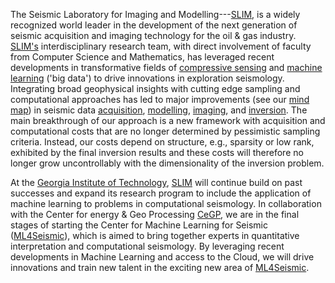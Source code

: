 [SLIM]: https://slim.gatech.edu

[compressive sensing]: https://slim.gatech.edu/research/compressive-sensing
[machine learning]: https://slim.gatech.edu/research/optimization
[mind map]: https://slim.gatech.edu/MindMap/cmap_SLIM_html/SLIM.html
[acquisition]:https://slim.gatech.edu/research/acquisition
[modelling]:https://slim.gatech.edu/research/modelling
[imaging]:https://slim.gatech.edu/research/imaging
[inversion]:https://slim.gatech.edu/research/full-waveform-inversion
[SINBAD]:https://slim.gatech.edu/projects/sinbadseismic-imaging-next-generation-basis-functions-decomposition
[DNOISE]:https://slim.gatech.edu/projects/dynamic-nonlinear-optimization-for-imaging-in-seismic-exploration
[NSERC]:http://www.nserc-crsng.gc.ca
[*I*nternational *I*nversion *I*nitiatitve]:https://slim.gatech.edu/projects/international-inversion-initiative
[sponsors]:https://slim.gatech.edu/sponsors
[Georgia Institute of Technology]:https://www.gatech.edu
[CeGP]:http://cegp.ece.gatech.edu
[Center for Machine Learning for Seismic (ML4Seismic)---a joint initiative between CeGP and SINBAD]:https://slim.gatech.edu/projects/center-for-machine-learning-for-seismic
[ML4Seismic]:https://slim.gatech.edu/projects/center-for-machine-learning-for-seismic

The Seismic Laboratory for Imaging and Modelling---[SLIM], is a
widely recognized world leader in the development of the next
generation of seismic acquisition and imaging technology for the oil &
gas industry. [SLIM's][SLIM] interdisciplinary research team, with
direct involvement of faculty from Computer Science and Mathematics,
has leveraged recent developments in transformative fields of
[compressive sensing] and [machine learning] ('big data') to drive
innovations in exploration seismology. Integrating broad geophysical
insights with cutting edge sampling and computational approaches has
led to major improvements (see our [mind map]) in seismic data
[acquisition], [modelling], [imaging], and [inversion]. The main
breakthrough of our approach is a new framework with acquisition and
computational costs that are no longer determined by pessimistic
sampling criteria. Instead, our costs depend on structure, e.g.,
sparsity or low rank, exhibited by the final inversion results and
these costs will therefore no longer grow uncontrollably with the
dimensionality of the inversion problem.

At the [Georgia Institute of Technology], [SLIM] will continue build on past successes and expand its research program to include the application of machine learning to problems in computational seismology. In collaboration with the Center for energy & Geo Processing [CeGP], we are in the final stages of starting the Center for Machine Learning for Seismic ([ML4Seismic]), which is aimed to bring together experts in quantitative interpretation and computational seismology. By leveraging recent developments in Machine Learning and access to the Cloud, we will drive innovations and train new talent in the exciting new area of [ML4Seismic].

<!--
At the University of British Columbia, the Oil & Gas industry supported our research program via the [SINBAD] project  adapting [SLIM's][SLIM] technology to capture more information from the complex subsurface that was previously unresolvable. Through active collaboration with industry and support, through the [DNOISE] Grant from the Natural Sciences and Engineering Research Council of Canada ([NSERC]), [SLIM] became a major hub for training the next generation of scientists critical to the world's future resource management. [SLIM] is well connected with scientists locally and internationally through the [*I*nternational *I*nversion *I*nitiatitve]. The combination of cross disciplinary expertise and partnerships puts [SLIM] in an outstanding position to lead and address fundamental issues related to the quality and cost of seismic data acquisition, and to improve our ability to invert exceedingly large data volumes for crucial subsurface information using wave-equation based inversion techniques such as wave-equation based migration velocity analysis (WEMVA) and full-waveform inversion (FWI). The *D*ynamic *N*onlinear *O*ptimization for *I*maging in *S*eismic *E*xploration ([DNOISE II][DNOISE]) project received funding from [NSERC] in 2010, and matches the contribution from the [sponsors] of the [SINBAD] project. -->

